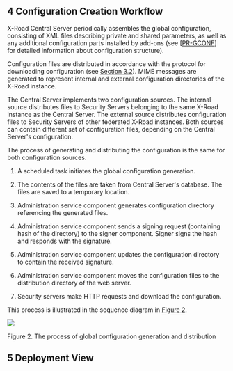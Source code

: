 ## 4 Configuration Creation Workflow

X-Road Central Server periodically assembles the global configuration, consisting of XML files describing private and shared parameters, as well as any additional configuration parts installed by add-ons (see \[[PR-GCONF](#Ref_PR-GCONF)\] for detailed information about configuration structure).

Configuration files are distributed in accordance with the protocol for downloading configuration (see [Section 3.2](#32-download-configuration)). MIME messages are generated to represent internal and external configuration directories of the X-Road instance.

The Central Server implements two configuration sources. The internal source distributes files to Security Servers belonging to the same X-Road instance as the Central Server. The external source distributes configuration files to Security Servers of other federated X-Road instances. Both sources can contain different set of configuration files, depending on the Central Server's configuration.

The process of generating and distributing the configuration is the same for both configuration sources.

1.  A scheduled task initiates the global configuration generation.

2.  The contents of the files are taken from Central Server's database. The files are saved to a temporary location.

3.  Administration service component generates configuration directory referencing the generated files.

4.  Administration service component sends a signing request (containing hash of the directory) to the signer component. Signer signs the hash and responds with the signature.

5.  Administration service component updates the configuration directory to contain the received signature.

6.  Administration service component moves the configuration files to the distribution directory of the web server.

7.  Security servers make HTTP requests and download the configuration.

This process is illustrated in the sequence diagram in [Figure 2](#Ref_The_process_of_global_configuration_and_distribution).



![](img/arc-cs_the_process_of_global_configuration_and_distribution.svg)

Figure 2. The process of global configuration generation and distribution

## 5 Deployment View